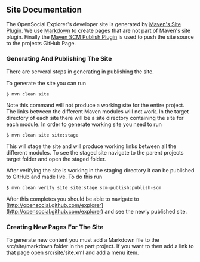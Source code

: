 <!--
 * Licensed to the Apache Software Foundation (ASF) under one
 * or more contributor license agreements.  See the NOTICE file
 * distributed with this work for additional information
 * regarding copyright ownership.  The ASF licenses this file
 * to you under the Apache License, Version 2.0 (the
 * "License"); you may not use this file except in compliance
 * with the License.  You may obtain a copy of the License at
 *
 *   http://www.apache.org/licenses/LICENSE-2.0
 *
 * Unless required by applicable law or agreed to in writing,
 * software distributed under the License is distributed on an
 * "AS IS" BASIS, WITHOUT WARRANTIES OR CONDITIONS OF ANY
 * KIND, either express or implied.  See the License for the
 * specific language governing permissions and limitations
 * under the License.
-->
Site Documentation
---------------------

The OpenSocial Explorer's developer site is generated by [Maven's Site Plugin](http://maven.apache.org/plugins/maven-site-plugin/index.html).  We use [Markdown](http://daringfireball.net/projects/markdown/basics) to create pages that are not part of Maven's site plugin.  Finally the [Maven SCM Publish Plugin](http://maven.apache.org/plugins/maven-scm-publish-plugin/index.html) is used to push the site source to the projects GitHub Page.

### Generating And Publishing The Site

There are serveral steps in generating in publishing the site.

To generate the site you can run

    $ mvn clean site

Note this command will not produce a working site for the entire project.  The links between the different Maven modules will not work.  In the target directory of each site there will be a site directory containing the site for each module.  In order to generate working site you need to run

    $ mvn clean site site:stage

This will stage the site and will produce working links between all the different modules.  To see the staged site navigate to the parent projects target folder and open the staged folder.

After verifying the site is working in the staging directory it can be published to GitHub and made live.  To do this run

    $ mvn clean verify site site:stage scm-publish:publish-scm

After this completes you should be able to navigate to [http://opensocial.github.com/explorer](http://opensocial.github.com/explorer) and see the newly published site.

### Creating New Pages For The Site

To generate new content you must add a Markdown file to the src/site/markdown folder in the part project.  If you want to then add a link to that page open src/site/site.xml and add a menu item.